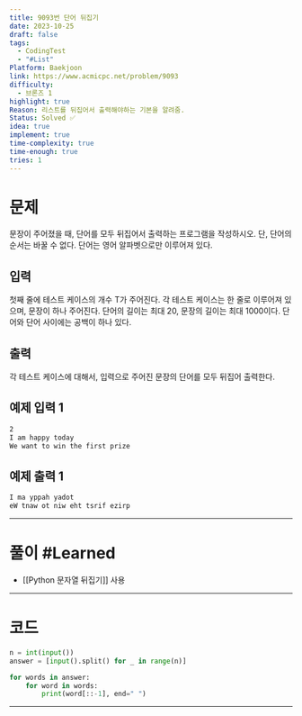```yaml
---
title: 9093번 단어 뒤집기
date: 2023-10-25
draft: false
tags:
  - CodingTest
  - "#List"
Platform: Baekjoon
link: https://www.acmicpc.net/problem/9093
difficulty:
  - 브론즈 1
highlight: true
Reason: 리스트를 뒤집어서 출력해야하는 기본을 알려줌.
Status: Solved ✅
idea: true
implement: true
time-complexity: true
time-enough: true
tries: 1
---
```

# 문제

문장이 주어졌을 때, 단어를 모두 뒤집어서 출력하는 프로그램을 작성하시오. 단, 단어의 순서는 바꿀 수 없다. 단어는 영어 알파벳으로만 이루어져 있다.

## 입력

첫째 줄에 테스트 케이스의 개수 T가 주어진다. 각 테스트 케이스는 한 줄로 이루어져 있으며, 문장이 하나 주어진다. 단어의 길이는 최대 20, 문장의 길이는 최대 1000이다. 단어와 단어 사이에는 공백이 하나 있다.

## 출력

각 테스트 케이스에 대해서, 입력으로 주어진 문장의 단어를 모두 뒤집어 출력한다.

## 예제 입력 1 

```bash
2
I am happy today
We want to win the first prize
```

## 예제 출력 1 

```bash
I ma yppah yadot
eW tnaw ot niw eht tsrif ezirp
```


___

# 풀이 #Learned

- [[Python 문자열 뒤집기]] 사용



____
# 코드

```python
n = int(input())
answer = [input().split() for _ in range(n)]

for words in answer:
    for word in words:
        print(word[::-1], end=" ")
```




___

